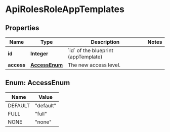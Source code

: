 

# ApiRolesRoleAppTemplates

## Properties

Name | Type | Description | Notes
------------ | ------------- | ------------- | -------------
**id** | **Integer** | &#x60;id&#x60; of the blueprint (appTemplate) | 
**access** | [**AccessEnum**](#AccessEnum) | The new access level. | 



## Enum: AccessEnum

Name | Value
---- | -----
DEFAULT | &quot;default&quot;
FULL | &quot;full&quot;
NONE | &quot;none&quot;



